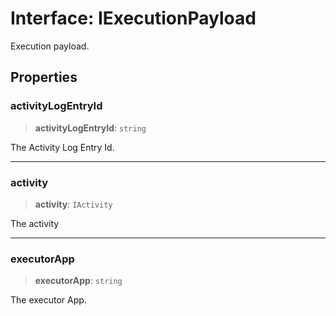 # Interface: IExecutionPayload

Execution payload.

## Properties

### activityLogEntryId

> **activityLogEntryId**: `string`

The Activity Log Entry Id.

***

### activity

> **activity**: `IActivity`

The activity

***

### executorApp

> **executorApp**: `string`

The executor App.
